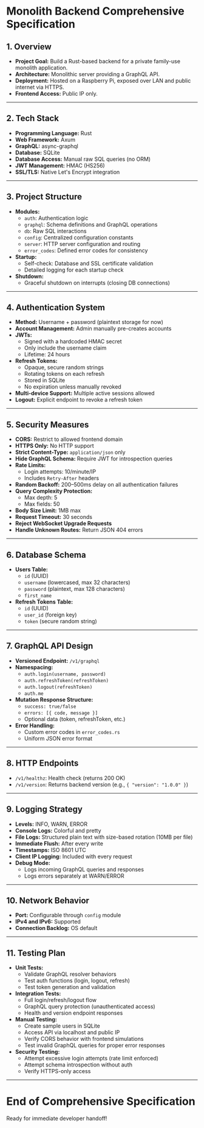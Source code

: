 # Monolith Backend Comprehensive Specification

## 1. Overview
- **Project Goal:** Build a Rust-based backend for a private family-use monolith application.
- **Architecture:** Monolithic server providing a GraphQL API.
- **Deployment:** Hosted on a Raspberry Pi, exposed over LAN and public internet via HTTPS.
- **Frontend Access:** Public IP only.

---

## 2. Tech Stack
- **Programming Language:** Rust
- **Web Framework:** Axum
- **GraphQL:** async-graphql
- **Database:** SQLite
- **Database Access:** Manual raw SQL queries (no ORM)
- **JWT Management:** HMAC (HS256)
- **SSL/TLS:** Native Let's Encrypt integration

---

## 3. Project Structure
- **Modules:**
  - `auth`: Authentication logic
  - `graphql`: Schema definitions and GraphQL operations
  - `db`: Raw SQL interactions
  - `config`: Centralized configuration constants
  - `server`: HTTP server configuration and routing
  - `error_codes`: Defined error codes for consistency
- **Startup:**
  - Self-check: Database and SSL certificate validation
  - Detailed logging for each startup check
- **Shutdown:**
  - Graceful shutdown on interrupts (closing DB connections)

---

## 4. Authentication System
- **Method:** Username + password (plaintext storage for now)
- **Account Management:** Admin manually pre-creates accounts
- **JWTs:**
  - Signed with a hardcoded HMAC secret
  - Only include the username claim
  - Lifetime: 24 hours
- **Refresh Tokens:**
  - Opaque, secure random strings
  - Rotating tokens on each refresh
  - Stored in SQLite
  - No expiration unless manually revoked
- **Multi-device Support:** Multiple active sessions allowed
- **Logout:** Explicit endpoint to revoke a refresh token

---

## 5. Security Measures
- **CORS:** Restrict to allowed frontend domain
- **HTTPS Only:** No HTTP support
- **Strict Content-Type:** `application/json` only
- **Hide GraphQL Schema:** Require JWT for introspection queries
- **Rate Limits:**
  - Login attempts: 10/minute/IP
  - Includes `Retry-After` headers
- **Random Backoff:** 200–500ms delay on all authentication failures
- **Query Complexity Protection:**
  - Max depth: 5
  - Max fields: 50
- **Body Size Limit:** 1MB max
- **Request Timeout:** 30 seconds
- **Reject WebSocket Upgrade Requests**
- **Handle Unknown Routes:** Return JSON 404 errors

---

## 6. Database Schema
- **Users Table:**
  - `id` (UUID)
  - `username` (lowercased, max 32 characters)
  - `password` (plaintext, max 128 characters)
  - `first_name`
- **Refresh Tokens Table:**
  - `id` (UUID)
  - `user_id` (foreign key)
  - `token` (secure random string)

---

## 7. GraphQL API Design
- **Versioned Endpoint:** `/v1/graphql`
- **Namespacing:**
  - `auth.login(username, password)`
  - `auth.refreshToken(refreshToken)`
  - `auth.logout(refreshToken)`
  - `auth.me`
- **Mutation Response Structure:**
  - `success: true/false`
  - `errors: [{ code, message }]`
  - Optional data (token, refreshToken, etc.)
- **Error Handling:**
  - Custom error codes in `error_codes.rs`
  - Uniform JSON error format

---

## 8. HTTP Endpoints
- `/v1/healthz`: Health check (returns 200 OK)
- `/v1/version`: Returns backend version (e.g., `{ "version": "1.0.0" }`)

---

## 9. Logging Strategy
- **Levels:** INFO, WARN, ERROR
- **Console Logs:** Colorful and pretty
- **File Logs:** Structured plain text with size-based rotation (10MB per file)
- **Immediate Flush:** After every write
- **Timestamps:** ISO 8601 UTC
- **Client IP Logging:** Included with every request
- **Debug Mode:**
  - Logs incoming GraphQL queries and responses
  - Logs errors separately at WARN/ERROR

---

## 10. Network Behavior
- **Port:** Configurable through `config` module
- **IPv4 and IPv6:** Supported
- **Connection Backlog:** OS default

---

## 11. Testing Plan
- **Unit Tests:**
  - Validate GraphQL resolver behaviors
  - Test auth functions (login, logout, refresh)
  - Test token generation and validation
- **Integration Tests:**
  - Full login/refresh/logout flow
  - GraphQL query protection (unauthenticated access)
  - Health and version endpoint responses
- **Manual Testing:**
  - Create sample users in SQLite
  - Access API via localhost and public IP
  - Verify CORS behavior with frontend simulations
  - Test invalid GraphQL queries for proper error responses
- **Security Testing:**
  - Attempt excessive login attempts (rate limit enforced)
  - Attempt schema introspection without auth
  - Verify HTTPS-only access

---

# End of Comprehensive Specification

Ready for immediate developer handoff!
